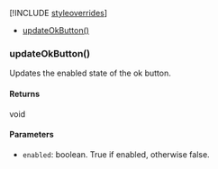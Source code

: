 [!INCLUDE [styleoverrides](../../../../_data/style-overrides.md)]

- [updateOkButton()](#method_updateOkButton)

<a name="method_updateOkButton"></a>

<h3 class='method'>updateOkButton()</h3>

Updates the enabled state of the ok button.

#### Returns

void

#### Parameters

- `enabled`: boolean. True if enabled, otherwise false.
